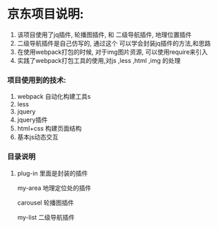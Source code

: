 # 京东项目说明:

1. 该项目使用了jq插件,      轮播图插件,   和 二级导航插件, 地理位置插件
2. 二级导航插件是自己仿写的, 通过这个 可以学会封装jq插件的方法,和思路
3. 在使用webpack打包的时候, 对于img图片资源, 可以使用require来引入
4. 实践了webpack打包工具的使用,对js ,less ,html ,img 的处理

### 项目使用到的技术:

1. webpack 自动化构建工具s
2. less
3. jquery
4. jquery插件
5. html+css 构建页面结构
6. 基本js动态交互

### 目录说明

1. plug-in 里面是封装的插件

   my-area 地理定位处的插件

   carousel 轮播图插件

   my-list 二级导航插件

